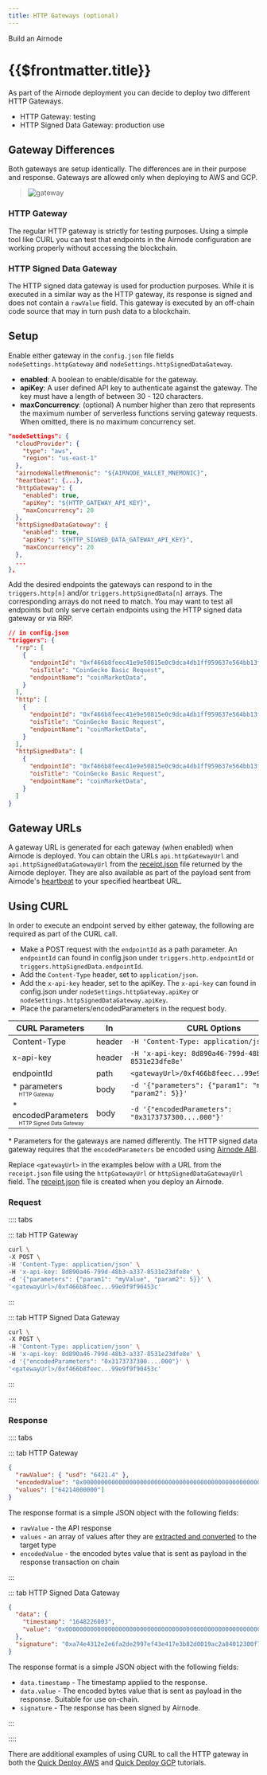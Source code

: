 ```yaml
---
title: HTTP Gateways (optional)
---
```


<TitleSpan>Build an Airnode</TitleSpan>

# {{$frontmatter.title}}

<VersionWarning/>

<TocHeader /> <TOC class="table-of-contents" :include-level="[2,3]" />

As part of the Airnode deployment you can decide to deploy two different HTTP Gateways.

- HTTP Gateway: testing
- HTTP Signed Data Gateway: production use

## Gateway Differences

Both gateways are setup identically. The differences are in their purpose and response. Gateways are allowed only when deploying to AWS and GCP.

> ![gateway](../../../assets/images/gateway.png)

### HTTP Gateway

The regular HTTP gateway is strictly for testing purposes. Using a simple tool like CURL you can test that endpoints in the Airnode configuration are working properly without accessing the blockchain.

### HTTP Signed Data Gateway

The HTTP signed data gateway is used for production purposes. While it is executed in a similar way as the HTTP gateway, its response is signed and does not contain a `rawValue` field. This gateway is executed by an off-chain code source that may in turn push data to a blockchain.

## Setup

Enable either gateway in the `config.json` file fields `nodeSettings.httpGateway` and `nodeSettings.httpSignedDataGateway`.

- **enabled**: A boolean to enable/disable for the gateway.
- **apiKey**: A user defined API key to authenticate against the gateway. The key must have a length of between 30 - 120 characters.
- **maxConcurrency**: (optional) A number higher than zero that represents the maximum number of serverless functions serving gateway requests. When omitted, there is no maximum concurrency set.

```json
"nodeSettings": {
  "cloudProvider": {
    "type": "aws",
    "region": "us-east-1"
  },
  "airnodeWalletMnemonic": "${AIRNODE_WALLET_MNEMONIC}",
  "heartbeat": {...},
  "httpGateway": {
    "enabled": true,
    "apiKey": "${HTTP_GATEWAY_API_KEY}",
    "maxConcurrency": 20
  },
  "httpSignedDataGateway": {
    "enabled": true,
    "apiKey": "${HTTP_SIGNED_DATA_GATEWAY_API_KEY}",
    "maxConcurrency": 20
  },
  ...
},
```

Add the desired endpoints the gateways can respond to in the `triggers.http[n]` and/or `triggers.httpSignedData[n]` arrays. The corresponding arrays do not need to match. You may want to test all endpoints but only serve certain endpoints using the HTTP signed data gateway or via RRP.

```json
// in config.json
"triggers": {
  "rrp": [
    {
      "endpointId": "0xf466b8feec41e9e50815e0c9dca4db1ff959637e564bb13fefa99e9f9f90453c",
      "oisTitle": "CoinGecko Basic Request",
      "endpointName": "coinMarketData",
    }
  ],
  "http": [
    {
      "endpointId": "0xf466b8feec41e9e50815e0c9dca4db1ff959637e564bb13fefa99e9f9f90453c",
      "oisTitle": "CoinGecko Basic Request",
      "endpointName": "coinMarketData",
    }
  ],
  "httpSignedData": [
    {
      "endpointId": "0xf466b8feec41e9e50815e0c9dca4db1ff959637e564bb13fefa99e9f9f90453c",
      "oisTitle": "CoinGecko Basic Request",
      "endpointName": "coinMarketData",
    }
  ]
}
```

## Gateway URLs

A gateway URL is generated for each gateway (when enabled) when Airnode is deployed. You can obtain the URLs `api.httpGatewayUrl` and `api.httpSignedDataGatewayUrl` from the [receipt.json](../../../reference/deployment-files/receipt-json.md) file returned by the Airnode deployer. They are also available as part of the payload sent from Airnode's [heartbeat](./heartbeat.md) to your specified heartbeat URL.

## Using CURL

In order to execute an endpoint served by either gateway, the following are required as part of the CURL call.

- Make a POST request with the `endpointId` as a path parameter. An `endpointId` can found in config.json under `triggers.http.endpointId` or `triggers.httpSignedData.endpointId`.
- Add the `Content-Type` header, set to `application/json`.
- Add the `x-api-key` header, set to the apiKey. The `x-api-key` can found in config.json under `nodeSettings.httpGateway.apiKey` or `nodeSettings.httpSignedDataGateway.apiKey`.
- Place the parameters/encodedParameters in the request body.

<style type="text/css" rel="stylesheet">
.tSmall { font-size:x-small; margin-left:13px;}
</style>

| CURL Parameters                                 | In     | CURL Options                                              |
| ----------------------------------------------- | ------ | --------------------------------------------------------- |
| Content-Type                                    | header | `-H 'Content-Type: application/json'`                     |
| x-api-key                                       | header | `-H 'x-api-key: 8d890a46-799d-48b3-a337-8531e23dfe8e'`    |
| endpointId                                      | path   | `<gatewayUrl>/0xf466b8feec...99e9f9f90453c`         |
| \* parameters<div class="tSmall">HTTP Gateway</div>        | body   | `-d '{"parameters": {"param1": "myValue", "param2": 5}}'` |
| \* encodedParameters<div class="tSmall">HTTP Signed Data Gateway</div> | body   | `-d '{"encodedParameters": "0x3173737300....000"}'`       |

\* Parameters for the gateways are named differently. The HTTP signed data gateway requires that the `encodedParameters` be encoded using [Airnode ABI](../../../reference/specifications/airnode-abi-specifications.md).

Replace `<gatewayUrl>` in the examples below with a URL from the `receipt.json` file using the `httpGatewayUrl` or `httpSignedDataGatewayUrl` field. The [receipt.json](../../../reference/deployment-files/receipt-json.md) file is created when you deploy an Airnode.

### Request

:::: tabs

::: tab HTTP Gateway

```sh
curl \
-X POST \
-H 'Content-Type: application/json' \
-H 'x-api-key: 8d890a46-799d-48b3-a337-8531e23dfe8e' \
-d '{"parameters": {"param1": "myValue", "param2": 5}}' \
'<gatewayUrl>/0xf466b8feec...99e9f9f90453c'
```

:::

::: tab HTTP Signed Data Gateway

```sh
curl \
-X POST \
-H 'Content-Type: application/json' \
-H 'x-api-key: 8d890a46-799d-48b3-a337-8531e23dfe8e' \
-d '{"encodedParameters": "0x3173737300....000"}' \
'<gatewayUrl>/0xf466b8feec...99e9f9f90453c'
```

:::

::::

### Response

:::: tabs

::: tab HTTP Gateway

```json
{
  "rawValue": { "usd": "6421.4" },
  "encodedValue": "0x0000000000000000000000000000000000000000000000000000000ef373e180",
  "values": ["64214000000"]
}
```

The response format is a simple JSON object with the following fields:

- `rawValue` - the API response
- `values` - an array of values after they are [extracted and converted](../../../reference/packages/adapter.md#conversion) to the target type
- `encodedValue` - the encoded bytes value that is sent as payload in the response transaction on chain

:::

::: tab HTTP Signed Data Gateway

```json
{
  "data": {
    "timestamp": "1648226003",
    "value": "0x0000000000000000000000000000000000000000000000000000000a571a14c0"
  },
  "signature": "0xa74e4312e2e6fa2de2997ef43e417e3b82d0019ac2a84012300f706f8b213e0d6e1ae9301052ec25b71addae1b1bceb4617779abfc6acd5a951e20a0aaabe6f61b"
}
```

The response format is a simple JSON object with the following fields:

- `data.timestamp` - The timestamp applied to the response.
- `data.value` - The encoded bytes value that is sent as payload in the response. Suitable for use on-chain.
- `signature` - The response has been signed by Airnode.

:::

::::

There are additional examples of using CURL to call the HTTP gateway in both the [Quick Deploy AWS](../../tutorial/quick-deploy-aws/#execute-endpoint) and [Quick Deploy GCP](../../tutorial/quick-deploy-gcp/#execute-endpoint) tutorials.
